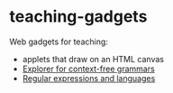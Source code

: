# teaching-gadgets
Web gadgets for teaching:
* applets that draw on an HTML canvas
* [Explorer for context-free grammars](https://rosspaterson.github.io/context-free/)
* [Regular expressions and languages](https://rosspaterson.github.io/regular-expressions/)
